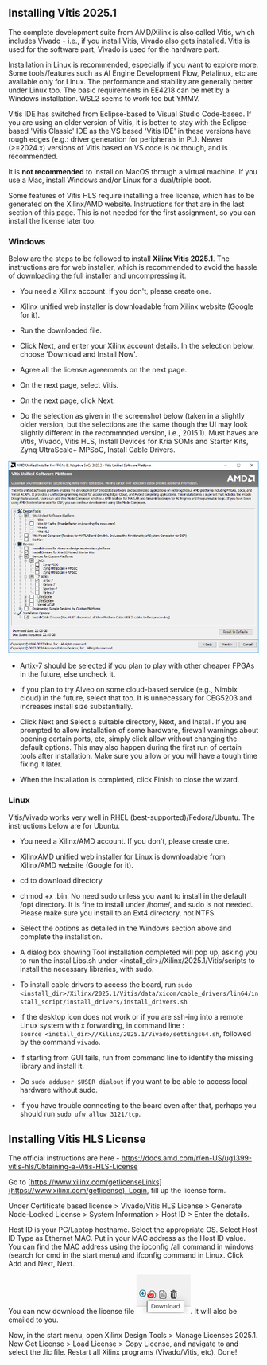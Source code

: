 ## Installing Vitis 2025.1

The complete development suite from AMD/Xilinx is also called Vitis, which includes Vivado - i.e., if you install Vitis, Vivado also gets installed. Vitis is used for the software part, Vivado is used for the hardware part.

Installation in Linux is recommended, especially if you want to explore more. Some tools/features such as AI Engine Development Flow, Petalinux, etc are available only for Linux. The performance and stability are generally better under Linux too. The basic requirements in EE4218 can be met by a Windows installation. WSL2 seems to work too but YMMV.

Vitis IDE has switched from Eclipse-based to Visual Studio Code-based. If you are using an older version of Vitis, it is better to stay with the Eclipse-based 'Vitis Classic' IDE as the VS based 'Vitis IDE' in these versions have rough edges (e.g.: driver generation for peripherals in PL). Newer (>=2024.x) versions of Vitis based on VS code is ok though, and is recommended.

It is **not recommended** to install on MacOS through a virtual machine. If you use a Mac, install Windows and/or Linux for a dual/triple boot.

Some features of Vitis HLS require installing a free license, which has to be generated on the Xilinx/AMD website. Instructions for that are in the last section of this page. This is not needed for the first assignment, so you can install the license later too.

### Windows

Below are the steps to be followed to install **Xilinx Vitis 2025.1**. The instructions are for web installer, which is recommended to avoid the hassle of downloading the full installer and uncompressing it.

* You need a Xilinx account. If you don't, please create one.

* Xilinx unified web installer is downloadable from Xilinx website (Google for it).

* Run the downloaded file.

* Click Next, and enter your Xilinx account details. In the selection below, choose 'Download and Install Now'.

* Agree all the license agreements on the next page.

* On the next page, select Vitis.

* On the next page, click Next.

* Do the selection as given in the screenshot below (taken in a slightly older version, but the selections are the same though the UI may look slightly different in the recommnded version, i.e., 2015.1). Must haves are Vitis, Vivado, Vitis HLS, Install Devices for Kria SOMs and Starter Kits, Zynq UltraScale+ MPSoC, Install Cable Drivers.

![](Vivado_Install/Device_Selection.png)

* Artix-7 should be selected if you plan to play with other cheaper FPGAs in the future, else uncheck it.

* If you plan to try Alveo on some cloud-based service (e.g., Nimbix cloud) in the future, select that too. It is unnecessary for CEG5203 and increases install size substantially.

* Click Next and Select a suitable directory, Next, and Install. If you are prompted to allow installation of some hardware, firewall warnings about opening certain ports, etc, simply click allow without changing the default options. This may also happen during the first run of certain tools after installation. Make sure you allow or you will have a tough time fixing it later.

* When the installation is completed, click Finish to close the wizard.

### Linux

Vitis/Vivado works very well in RHEL (best-supported)/Fedora/Ubuntu. The instructions below are for Ubuntu.

* You need a Xilinx/AMD account. If you don't, please create one.

* XilinxAMD unified web installer for Linux is downloadable from Xilinx/AMD website (Google for it).

* cd to download directory

* chmod +x .bin. No need sudo unless you want to install in the default /opt directory. It is fine to install under /home/, and sudo is not needed. Please make sure you install to an Ext4 directory, not NTFS.

* Select the options as detailed in the Windows section above and complete the installation.

* A dialog box showing Tool installation completed will pop up, asking you to run the installLibs.sh under <install_dir>//Xilinx/2025.1/Vitis/scripts to install the necessary libraries, with sudo.

* To install cable drivers to access the board, run `sudo <install_dir>/Xilinx/2025.1/Vitis/data/xicom/cable_drivers/lin64/install_script/install_drivers/install_drivers.sh`

* If the desktop icon does not work or if you are ssh-ing into a remote Linux system with x forwarding, in command line : `source <install_dir>//Xilinx/2025.1/Vivado/settings64.sh`, followed by the command `vivado`.

* If starting from GUI fails, run from command line to identify the missing library and install it.

* Do `sudo adduser $USER dialout` if you want to be able to access local hardware without sudo.

* If you have trouble connecting to the board even after that, perhaps you should run `sudo ufw allow 3121/tcp`.

## Installing Vitis HLS License

The official instructions are here - https://docs.amd.com/r/en-US/ug1399-vitis-hls/Obtaining-a-Vitis-HLS-License

Go to [https://www.xilinx.com/getlicenseLinks](https://www.xilinx.com/getlicense). Login, fill up the license form.

Under Certificate based license > Vivado/Vitis HLS License > Generate Node-Locked License > System Information > Host ID > Enter the details.

Host ID is your PC/Laptop hostname. Select the appropriate OS. Select Host ID Type as Ethernet MAC. Put in your MAC address as the Host ID value. You can find the MAC address using the ipconfig /all command in windows (search for cmd in the start menu) and ifconfig command in Linux. Click Add and Next, Next.

You can now download the license file ![](Vivado_Install/License_Download.png). It will also be emailed to you.

Now, in the start menu, open Xilinx Design Tools > Manage Licenses 2025.1. Now Get License > Load License > Copy License, and navigate to and select the .lic file. Restart all Xilinx programs (Vivado/Vitis, etc). Done!
